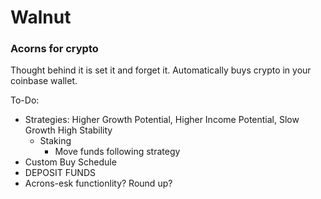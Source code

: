 # Walnut
### Acorns for crypto

Thought behind it is set it and forget it. Automatically buys crypto in your coinbase wallet. 

To-Do:<br>
- Strategies: Higher Growth Potential, Higher Income Potential, Slow Growth High Stability
    - Staking
        - Move funds following strategy
- Custom Buy Schedule
- DEPOSIT FUNDS
- Acrons-esk functionlity? Round up?
